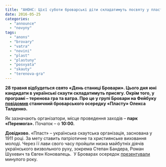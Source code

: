 ```yaml
---
title: "АНОНС: Цієї суботи броварські діти складатимуть посвяту у пластуни"
date: 2016-05-25
categories: 
  - "announce"
  - "novyny"
tags: 
  - "anons"
  - "brovary"
  - "vatra"
  - "novini"
  - "plast"
  - "plastuny"
  - "posvyata"
  - "skauty"
  - "terenova-gra"
---
```


**28 травня відбудеться свято «День станиці Бровари». Цього дня юні кандидати в українські скаути складатимуть присягу. Окрім того, у програмі – теренова гра та ватра. Про це у групі Бровари на Фейбуку [повідомив](https://www.facebook.com/groups/brovary/permalink/1244913882205242/) станичний броварського осередку «Пласту» Олекса Талденко.**

Як зазначають організатори, місце проведення заходів – **парк «Перемога».** Початок – о **10:00.**

**Довідково.** «Пласт» – українська скаутська організація, заснована у 1911 році. За мету ставить патріотичне та християнське виховання молоді. Через її лави свого часу пройшли низка майбутніх діячів українського визвольного руху, зокрема Степан Бандера, Роман Шухевич та Євген Коновалець.  У Броварах осередок [презентували](https://mpz.brovary.org/plast-u-brovarah-zmozhe-vyhovuvaty-skautiv/) минулого року.
